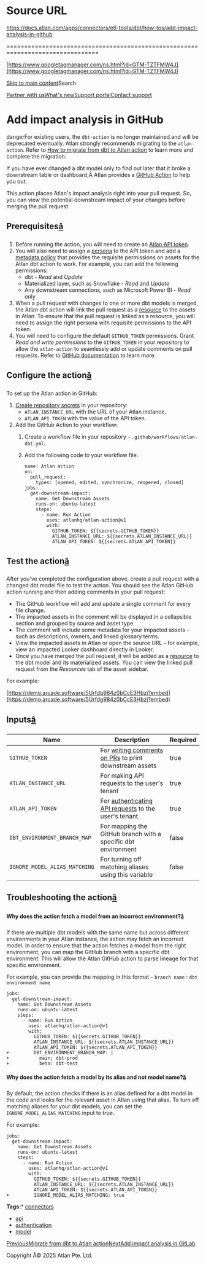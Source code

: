 # Source URL
https://docs.atlan.com/apps/connectors/etl-tools/dbt/how-tos/add-impact-analysis-in-github

================================================================================

<!--
canonical: https://docs.atlan.com/apps/connectors/etl-tools/dbt/how-tos/add-impact-analysis-in-github
link-alternate: https://docs.atlan.com/apps/connectors/etl-tools/dbt/how-tos/add-impact-analysis-in-github
meta-description: Learn about add impact analysis in github.
meta-docsearch:docusaurus_tag: docs-default-current
meta-docsearch:language: en
meta-docsearch:version: current
meta-docusaurus_locale: en
meta-docusaurus_tag: docs-default-current
meta-docusaurus_version: current
meta-generator: Docusaurus v3.8.1
meta-og-description: Learn about add impact analysis in github.
meta-og-locale: en
meta-og-title: Add impact analysis in GitHub | Atlan Documentation
meta-og-url: https://docs.atlan.com/apps/connectors/etl-tools/dbt/how-tos/add-impact-analysis-in-github
meta-twitter:card: summary_large_image
meta-viewport: width=device-width,initial-scale=1
title: Add impact analysis in GitHub | Atlan Documentation
-->

[https://www.googletagmanager.com/ns.html?id=GTM-TZTFMW4J](https://www.googletagmanager.com/ns.html?id=GTM-TZTFMW4J)

[Skip to main content](#__docusaurus_skipToContent_fallback)Search

[Partner with us](https://docs.google.com/forms/d/e/1FAIpQLScuAIhCm2GS7YFstrOjawbP8J7PUmOynQo7wI2yGCcCyEcVSw/viewform)[What's new](https://shipped.atlan.com/)[Support portal](https://atlan.zendesk.com/auth/v2/login/signin?return_to=https%3A%2F%2Fatlan.zendesk.com%2Fhc%2Fen-us&theme=hc&locale=en-us&brand_id=1900000425113&auth_origin=1900000425113%2Cfalse%2Ctrue)[Contact support](/support/submit-request)

Add impact analysis in GitHub
=============================

dangerFor existing users, the `dbt-action` is no longer maintained and will be deprecated eventually. Atlan strongly recommends migrating to the `atlan-action`. Refer to [How to migrate from dbt to Atlan action](/apps/connectors/etl-tools/dbt/how-tos/migrate-from-dbt-to-atlan-action) to learn more and complete the migration.

If you have ever changed a dbt model only to find out later that it broke a downstream table or dashboard,Â Atlan provides a [GitHub Action](https://github.com/marketplace/actions/atlan-action) to help you out.

This action places Atlan's impact analysis right into your pull request. So, you can view the potential downstream impact of your changes before merging the pull request.

Prerequisites[â](#prerequisites "Direct link to Prerequisites")
-----------------------------------------------------------------

1. Before running the action, you will need to create an [Atlan API token](/get-started/references/api-authentication).
2. You will also need to assign a [persona](/product/capabilities/governance/access-control/how-tos/create-a-persona) to the API token and add a [metadata policy](/product/capabilities/governance/custom-metadata/how-tos/control-access-metadata-data#metadata-policies) that provides the requisite permissions on assets for the Atlan dbt action to work. For example, you can add the following permissions:
    * dbt \- *Read* and *Update*
    * Materialized layer, such as Snowflake \- *Read* and *Update*
    * Any downstream connections, such as Microsoft Power BI \- *Read* only
3. When a pull request with changes to one or more dbt models is merged, the Atlan dbt action will link the pull request as a [resource](/product/capabilities/discovery/how-tos/add-a-resource) to the assets in Atlan. To ensure that the pull request is linked as a resource, you will need to assign the right persona with requisite permissions to the API token.
4. You will need to configure the default `GITHUB_TOKEN` permissions. Grant *Read and write permissions* to the `GITHUB_TOKEN` in your repository to allow the `atlan-action` to seamlessly add or update comments on pull requests. Refer to [GitHub documentation](https://docs.github.com/en/repositories/managing-your-repositorys-settings-and-features/enabling-features-for-your-repository/managing-github-actions-settings-for-a-repository#configuring-the-default-github_token-permissions) to learn more.

Configure the action[â](#configure-the-action "Direct link to Configure the action")
--------------------------------------------------------------------------------------

To set up the Atlan action in GitHub:

1. [Create repository secrets](https://docs.github.com/en/actions/security-for-github-actions/security-guides/using-secrets-in-github-actions) in your repository:
    * `ATLAN_INSTANCE_URL` with the URL of your Atlan instance.
    * `ATLAN_API_TOKEN` with the value of the API token.
2. Add the GitHub Action to your workflow:
    1. Create a workflow file in your repository \- `.github/workflows/atlan-dbt.yml`.
    2. Add the following code to your workflow file:
    
        ```
        name: Atlan action  
        on:  
          pull_request:  
            types: [opened, edited, synchronize, reopened, closed]  
        jobs:  
          get-downstream-impact:  
            name: Get Downstream Assets  
            runs-on: ubuntu-latest  
            steps:  
              - name: Run Action  
                uses: atlanhq/atlan-action@v1  
                with:  
                  GITHUB_TOKEN: ${{secrets.GITHUB_TOKEN}}  
                  ATLAN_INSTANCE_URL: ${{secrets.ATLAN_INSTANCE_URL}}  
                  ATLAN_API_TOKEN: ${{secrets.ATLAN_API_TOKEN}}
    
        ```

Test the action[â](#test-the-action "Direct link to Test the action")
-----------------------------------------------------------------------

After you've completed the configuration above, create a pull request with a changed dbt model file to test the action. You should see the Atlan GitHub action running and then adding comments in your pull request:

* The GitHub workflow will add and update a single comment for every file change.
* The impacted assets in the comment will be displayed in a collapsible section and grouped by source and asset type.
* The comment will include some metadata for your impacted assets \- such as descriptions, owners, and linked glossary terms.
* View the impacted assets in Atlan or open the source URL \- for example, view an impacted Looker dashboard directly in Looker.
* Once you have merged the pull request, it will be added as a [resource](/product/capabilities/discovery/how-tos/add-a-resource) to the dbt model and its materialized assets. You can view the linked pull request from the *Resources* tab of the asset sidebar.

For example:

[https://demo.arcade.software/5Urfdg984z0bCcE3Hbzj?embed](https://demo.arcade.software/5Urfdg984z0bCcE3Hbzj?embed)

Inputs[â](#inputs "Direct link to Inputs")
--------------------------------------------

| Name | Description | Required |
| --- | --- | --- |
| `GITHUB_TOKEN` | For [writing comments on PRs](https://dev.to/github/the-githubtoken-in-github-actions-how-it-works-change-permissions-customizations-3cgp) to print downstream assets | true |
| `ATLAN_INSTANCE_URL` | For making API requests to the user's tenant | true |
| `ATLAN_API_TOKEN` | For [authenticating API requests](/get-started/references/api-authentication) to the user's tenant | true |
| `DBT_ENVIRONMENT_BRANCH_MAP` | For mapping the GitHub branch with a specific dbt environment | false |
| `IGNORE_MODEL_ALIAS_MATCHING` | For turning off matching aliases using this variable | false |

Troubleshooting the action[â](#troubleshooting-the-action "Direct link to Troubleshooting the action")
--------------------------------------------------------------------------------------------------------

#### Why does the action fetch a model from an incorrect environment?[â](#why-does-the-action-fetch-a-model-from-an-incorrect-environment "Direct link to Why does the action fetch a model from an incorrect environment?")

If there are multiple dbt models with the same name but across different environments in your Atlan instance, the action may fetch an incorrect model. In order to ensure that the action fetches a model from the right environment, you can map the GitHub branch with a specific dbt environment. This will allow the Atlan GitHub action to parse lineage for that specific environment.

For example, you can provide the mapping in this format \- `branch name` : `dbt environment name`

```
jobs:  
  get-downstream-impact:  
    name: Get Downstream Assets  
    runs-on: ubuntu-latest  
    steps:  
      - name: Run Action  
        uses: atlanhq/atlan-action@v1  
        with:  
          GITHUB_TOKEN: ${{secrets.GITHUB_TOKEN}}  
          ATLAN_INSTANCE_URL: ${{secrets.ATLAN_INSTANCE_URL}}  
          ATLAN_API_TOKEN: ${{secrets.ATLAN_API_TOKEN}}  
+         DBT_ENVIRONMENT_BRANCH_MAP: |  
+           main: dbt-prod  
+           beta: dbt-test  

```

#### Why does the action fetch a model by its alias and not model name?[â](#why-does-the-action-fetch-a-model-by-its-alias-and-not-model-name "Direct link to Why does the action fetch a model by its alias and not model name?")

By default, the action checks if there is an alias defined for a dbt model in the code and looks for the relevant asset in Atlan using that alias. To turn off matching aliases for your dbt models, you can set the `IGNORE_MODEL_ALIAS_MATCHING` input to true.

For example:

```
jobs:  
  get-downstream-impact:  
    name: Get Downstream Assets  
    runs-on: ubuntu-latest  
    steps:  
      - name: Run Action  
        uses: atlanhq/atlan-action@v1  
        with:  
          GITHUB_TOKEN: ${{secrets.GITHUB_TOKEN}}  
          ATLAN_INSTANCE_URL: ${{secrets.ATLAN_INSTANCE_URL}}  
          ATLAN_API_TOKEN: ${{secrets.ATLAN_API_TOKEN}}  
+         IGNORE_MODEL_ALIAS_MATCHING: true  

```
**Tags:*** [connectors](/tags/connectors)
* [api](/tags/api)
* [authentication](/tags/authentication)
* [model](/tags/model)

[PreviousMigrate from dbt to Atlan action](/apps/connectors/etl-tools/dbt/how-tos/migrate-from-dbt-to-atlan-action)[NextAdd impact analysis in GitLab](/apps/connectors/etl-tools/dbt/how-tos/add-impact-analysis-in-gitlab)

Copyright Â© 2025 Atlan Pte. Ltd.


